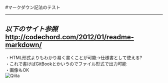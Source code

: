 #マークダウン記法のテスト  

---  
*以下のサイト参照*  
<http://codechord.com/2012/01/readme-markdown/>
---  

・HTML形式よりもわかり易く書くことが可能→仕様書として使える?  
・これで書けばGitBookとかいうのでファイル形式で出力可能  
・画像もOK  
![Qiita](http://cdn.qiita.com/assets/siteid-reverse-6044901aace6435306ebd1fac6b7858c.png)
